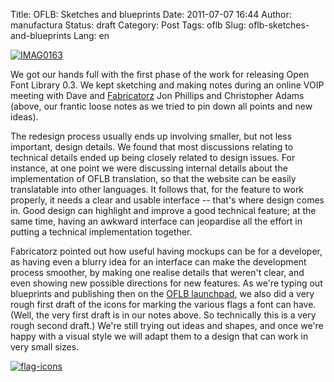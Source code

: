 Title: OFLB: Sketches and blueprints
Date: 2011-07-07 16:44
Author: manufactura
Status: draft
Category: Post
Tags: oflb
Slug: oflb-sketches-and-blueprints
Lang: en

[![](http://blog.manufacturaindependente.org/wp-content/uploads/2011/07/IMAG0163-1024x613.jpg "IMAG0163")](http://blog.manufacturaindependente.org/wp-content/uploads/2011/07/IMAG0163.jpg)

We got our hands full with the first phase of the work for releasing
Open Font Library 0.3. We kept sketching and making notes during an
online VOIP meeting with Dave and [Fabricatorz](http://fabricatorz.com/)
Jon Phillips and Christopher Adams (above, our frantic loose notes as we
tried to pin down all points and new ideas).

The redesign process usually ends up involving smaller, but not less
important, design details. We found that most discussions relating to
technical details ended up being closely related to design issues. For
instance, at one point we were discussing internal details about the
implementation of OFLB translation, so that the website can be easily
translatable into other languages. It follows that, for the feature to
work properly, it needs a clear and usable interface -- that's where
design comes in. Good design can highlight and improve a good technical
feature; at the same time, having an awkward interface can jeopardise
all the effort in putting a technical implementation together.

Fabricatorz pointed out how useful having mockups can be for a
developer, as having even a blurry idea for an interface can make the
development process smoother, by making one realise details that weren't
clear, and even showing new possible directions for new features. As
we're typing out blueprints and publishing then on the [OFLB
launchpad](https://launchpad.net/openfontlibrary), we also did a very
rough first draft of the icons for marking the various flags a font can
have. (Well, the very first draft is in our notes above. So technically
this is a very rough second draft.) We're still trying out ideas and
shapes, and once we're happy with a visual style we will adapt them to a
design that can work in very small sizes.

[![](http://blog.manufacturaindependente.org/wp-content/uploads/2011/07/flag-icons1.png "flag-icons")](http://blog.manufacturaindependente.org/wp-content/uploads/2011/07/flag-icons1.png)

